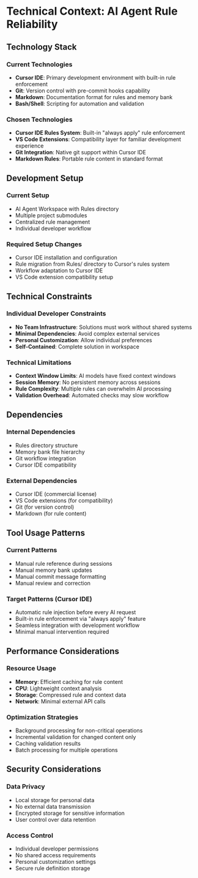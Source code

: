 # Technical Context: AI Agent Rule Reliability

## Technology Stack

### Current Technologies
- **Cursor IDE**: Primary development environment with built-in rule enforcement
- **Git**: Version control with pre-commit hooks capability
- **Markdown**: Documentation format for rules and memory bank
- **Bash/Shell**: Scripting for automation and validation

### Chosen Technologies
- **Cursor IDE Rules System**: Built-in "always apply" rule enforcement
- **VS Code Extensions**: Compatibility layer for familiar development experience
- **Git Integration**: Native git support within Cursor IDE
- **Markdown Rules**: Portable rule content in standard format

## Development Setup

### Current Setup
- AI Agent Workspace with Rules directory
- Multiple project submodules
- Centralized rule management
- Individual developer workflow

### Required Setup Changes
- Cursor IDE installation and configuration
- Rule migration from Rules/ directory to Cursor's rules system
- Workflow adaptation to Cursor IDE
- VS Code extension compatibility setup

## Technical Constraints

### Individual Developer Constraints
- **No Team Infrastructure**: Solutions must work without shared systems
- **Minimal Dependencies**: Avoid complex external services
- **Personal Customization**: Allow individual preferences
- **Self-Contained**: Complete solution in workspace

### Technical Limitations
- **Context Window Limits**: AI models have fixed context windows
- **Session Memory**: No persistent memory across sessions
- **Rule Complexity**: Multiple rules can overwhelm AI processing
- **Validation Overhead**: Automated checks may slow workflow

## Dependencies

### Internal Dependencies
- Rules directory structure
- Memory bank file hierarchy
- Git workflow integration
- Cursor IDE compatibility

### External Dependencies
- Cursor IDE (commercial license)
- VS Code extensions (for compatibility)
- Git (for version control)
- Markdown (for rule content)

## Tool Usage Patterns

### Current Patterns
- Manual rule reference during sessions
- Manual memory bank updates
- Manual commit message formatting
- Manual review and correction

### Target Patterns (Cursor IDE)
- Automatic rule injection before every AI request
- Built-in rule enforcement via "always apply" feature
- Seamless integration with development workflow
- Minimal manual intervention required

## Performance Considerations

### Resource Usage
- **Memory**: Efficient caching for rule content
- **CPU**: Lightweight context analysis
- **Storage**: Compressed rule and context data
- **Network**: Minimal external API calls

### Optimization Strategies
- Background processing for non-critical operations
- Incremental validation for changed content only
- Caching validation results
- Batch processing for multiple operations

## Security Considerations

### Data Privacy
- Local storage for personal data
- No external data transmission
- Encrypted storage for sensitive information
- User control over data retention

### Access Control
- Individual developer permissions
- No shared access requirements
- Personal customization settings
- Secure rule definition storage
